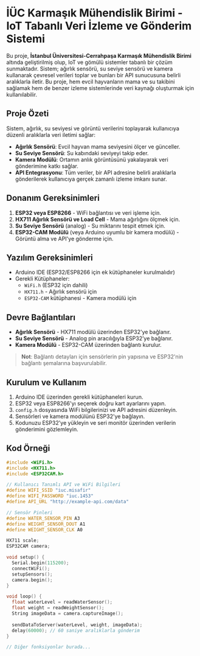 # İÜC Karmaşık Mühendislik Birimi - IoT Tabanlı Veri İzleme ve Gönderim Sistemi

Bu proje, **İstanbul Üniversitesi-Cerrahpaşa Karmaşık Mühendislik Birimi** altında geliştirilmiş olup, IoT ve gömülü sistemler tabanlı bir çözüm sunmaktadır. Sistem; ağırlık sensörü, su seviye sensörü ve kamera kullanarak çevresel verileri toplar ve bunları bir API sunucusuna belirli aralıklarla iletir. Bu proje, hem evcil hayvanların mama ve su takibini sağlamak hem de benzer izleme sistemlerinde veri kaynağı oluşturmak için kullanılabilir.

## Proje Özeti

Sistem, ağırlık, su seviyesi ve görüntü verilerini toplayarak kullanıcıya düzenli aralıklarla veri iletimi sağlar:
- **Ağırlık Sensörü**: Evcil hayvan mama seviyesini ölçer ve günceller.
- **Su Seviye Sensörü**: Su kabındaki seviyeyi takip eder.
- **Kamera Modülü**: Ortamın anlık görüntüsünü yakalayarak veri gönderimine katkı sağlar.
- **API Entegrasyonu**: Tüm veriler, bir API adresine belirli aralıklarla gönderilerek kullanıcıya gerçek zamanlı izleme imkanı sunar.

## Donanım Gereksinimleri

1. **ESP32 veya ESP8266** - WiFi bağlantısı ve veri işleme için.
2. **HX711 Ağırlık Sensörü ve Load Cell** - Mama ağırlığını ölçmek için.
3. **Su Seviye Sensörü** (analog) - Su miktarını tespit etmek için.
4. **ESP32-CAM Modülü** (veya Arduino uyumlu bir kamera modülü) - Görüntü alma ve API'ye gönderme için.

## Yazılım Gereksinimleri

- Arduino IDE (ESP32/ESP8266 için ek kütüphaneler kurulmalıdır)
- Gerekli Kütüphaneler:
  - `WiFi.h` (ESP32 için dahili)
  - `HX711.h` - Ağırlık sensörü için
  - `ESP32-CAM` kütüphanesi - Kamera modülü için

## Devre Bağlantıları

- **Ağırlık Sensörü** - HX711 modülü üzerinden ESP32'ye bağlanır.
- **Su Seviye Sensörü** - Analog pin aracılığıyla ESP32’ye bağlanır.
- **Kamera Modülü** - ESP32-CAM üzerinden bağlantı kurulur.

> **Not**: Bağlantı detayları için sensörlerin pin yapısına ve ESP32'nin bağlantı şemalarına başvurulabilir.

## Kurulum ve Kullanım

1. Arduino IDE üzerinden gerekli kütüphaneleri kurun.
2. ESP32 veya ESP8266'yı seçerek doğru kart ayarlarını yapın.
3. `config.h` dosyasında WiFi bilgilerinizi ve API adresini düzenleyin.
4. Sensörleri ve kamera modülünü ESP32'ye bağlayın.
5. Kodunuzu ESP32'ye yükleyin ve seri monitör üzerinden verilerin gönderimini gözlemleyin.

## Kod Örneği

```cpp
#include <WiFi.h>
#include <HX711.h>
#include <ESP32CAM.h>

// Kullanıcı Tanımlı API ve WiFi Bilgileri
#define WIFI_SSID "iuc.misafir"
#define WIFI_PASSWORD "iuc.1453"
#define API_URL "http://example-api.com/data"

// Sensör Pinleri
#define WATER_SENSOR_PIN A3
#define WEIGHT_SENSOR_DOUT A1
#define WEIGHT_SENSOR_CLK A0

HX711 scale;
ESP32CAM camera;

void setup() {
  Serial.begin(115200);
  connectWiFi();
  setupSensors();
  camera.begin();
}

void loop() {
  float waterLevel = readWaterSensor();
  float weight = readWeightSensor();
  String imageData = camera.captureImage();
  
  sendDataToServer(waterLevel, weight, imageData);
  delay(60000); // 60 saniye aralıklarla gönderim
}

// Diğer fonksiyonlar burada...
